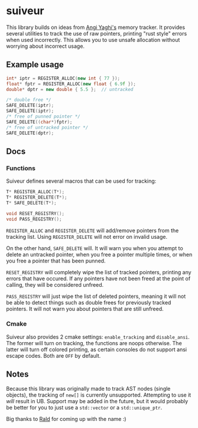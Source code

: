 # suiveur
This library builds on ideas from 
[Angi Yaghi's](https://github.com/ange-yaghi) memory tracker.
It provides several utilities to track the use of raw pointers, 
printing "rust style" errors when used incorrectly.
This allows you to use unsafe allocation 
without worrying about incorrect usage.

## Example usage
```cpp
int* iptr = REGISTER_ALLOC(new int { 77 });
float* fptr = REGISTER_ALLOC(new float { 6.9f });
double* dptr = new double { 5.5 };  // untracked

/* double free */
SAFE_DELETE(iptr);
SAFE_DELETE(iptr);
/* free of punned pointer */
SAFE_DELETE((char*)fptr);
/* free of untracked pointer */
SAFE_DELETE(dptr);
```

## Docs
### Functions
Suiveur defines several macros that can be used for tracking:
```cpp
T* REGISTER_ALLOC(T*);
T* REGISTER_DELETE(T*);
T* SAFE_DELETE(T*);

void RESET_REGISTRY();
void PASS_REGISTRY();
```

``REGISTER_ALLOC`` and ``REGISTER_DELETE`` will add/remove pointers from the tracking list.
Using ``REGISTER_DELETE`` will not error on invalid usage.

On the other hand, ``SAFE_DELETE`` will. It will warn you when you attempt
to delete an untracked pointer, when you free a pointer multiple times, or when
you free a pointer that has been punned.

``RESET_REGISTRY`` will completely wipe the list of tracked pointers,
printing any errors that have occured. If any pointers have not been freed at
the point of calling, they will be considered unfreed.

``PASS_REGISTRY`` will just wipe the
list of deleted pointers, meaning it will not be able to detect things such 
as double frees for previously tracked pointers. It will not warn you about
pointers that are still unfreed.

### Cmake
Suiveur also provides 2 cmake settings: ``enable_tracking`` and ``disable_ansi``.
The former will turn on tracking, the functions are noops otherwise. 
The latter will turn off colored printing, as certain consoles do not support
ansi escape codes. Both are ``OFF`` by default.

## Notes
Because this library was originally made to track AST nodes (single objects),
the tracking of ``new[]`` is currently unsupported. Attempting to use it
*will* result in UB. Support may be added in the future, but it would probably
be better for you to just use a ``std::vector`` or a ``std::unique_ptr``.

Big thanks to [Rald](https://github.com/smartel99) for coming up with the name :)